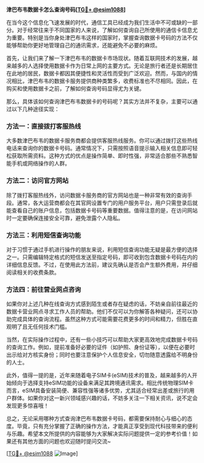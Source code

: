 **津巴布韦数据卡怎么查询号码[[TG💪+ @esim1088](https://t.me/s/esim1088)]**

在当今这个信息化飞速发展的时代，通信工具已经成为我们生活中不可或缺的一部分。对于经常往来于不同国家的人来说，了解如何查询自己所使用的通信卡信息尤为重要。特别是当你身处津巴布韦这样的国家时，掌握查询数据卡号码的方法不仅能够帮助你更好地管理自己的通讯需求，还能避免不必要的麻烦。

首先，让我们来了解一下津巴布韦的数据卡市场现状。随着互联网技术的发展，越来越多的人选择使用数据卡作为日常上网的主要方式。无论是旅行者还是长期居住在此地的居民，数据卡都因其便捷性和灵活性而受到广泛欢迎。然而，与国内的情况相比，津巴布韦的数据卡服务提供商种类繁多，收费标准也不尽相同。因此，在购买和使用数据卡之前，了解如何查询号码显得尤为关键。

那么，具体该如何查询津巴布韦数据卡的号码呢？其实方法并不复杂，主要可以通过以下几种途径实现：

### 方法一：直接拨打客服热线

大多数津巴布韦的数据卡服务商都会提供客服热线服务。你可以通过拨打这些热线电话来查询你的数据卡号码。通常情况下，只需按照语音提示输入相关信息即可轻松获取所需资料。这种方式的优点是操作简单、即时性强，非常适合那些不熟悉智能手机或网络操作的人群。

### 方法二：访问官方网站

除了拨打客服热线外，访问数据卡服务商的官方网站也是一种非常有效的查询手段。通常，各大运营商都会在其官网设置专门的用户服务平台，用户只需登录后就能查看自己的账户信息，包括数据卡号码等重要数据。值得注意的是，在访问网站时一定要确保连接安全可靠，避免泄露个人隐私。

### 方法三：利用短信查询功能

对于习惯于通过手机进行操作的朋友来说，利用短信查询功能无疑是最方便的选择之一。只需编辑特定格式的短信发送至指定号码，即可收到包含数据卡号码在内的详细信息反馈。不过，在使用此方法前，建议先确认是否会产生额外费用，并仔细阅读相关的收费条款。

### 方法四：前往营业网点咨询

如果你对上述几种在线查询方式感到陌生或者存在疑虑的话，不妨亲自前往最近的数据卡营业网点寻求工作人员的帮助。他们不仅可以为你解答各种疑问，还可以协助完成具体的查询流程。虽然这种方式可能需要花费更多的时间和精力，但胜在直观明了且无任何技术门槛。

当然，在实际操作过程中，还有一些小技巧可以帮助大家更高效地完成数据卡号码的查询工作。例如，提前准备好必要的证件（如护照、身份证等），以便在必要时出示给对方核实身份；同时也要注意保护个人信息安全，切勿随意透露给不明身份的人士。

此外，值得一提的是，近年来随着电子SIM卡(eSIM)技术的普及，越来越多的人开始倾向于选择支持eSIM功能的设备来满足其跨境通讯需求。相比传统物理SIM卡而言，eSIM具备安装简便、兼容性强等诸多优势，尤其适合经常出差或旅行的用户群体。如果你对这一新兴领域感兴趣的话，不妨多关注一下相关资讯，说不定会发现更多惊喜哦！

总之，无论采用哪种方式查询津巴布韦数据卡号码，都需要保持耐心与细心的态度。毕竟，只有充分掌握了正确的操作方法，才能真正享受到现代科技带来的便利与乐趣。希望本文所提供的内容能够为大家解决实际问题提供一定的参考价值！如果还有其他方面的问题也欢迎随时提问交流~

[[TG💪+ @esim1088](https://t.me/s/esim1088) ![Image](https://i.postimg.cc/4NQfJmqS/Snipaste-2025-05-13-00-14-12.png)]
